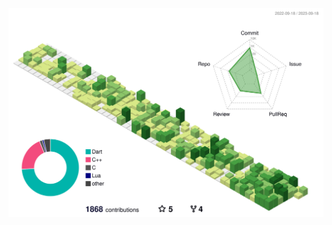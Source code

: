 <p align="center" >
	<picture>
	  <source media="(prefers-color-scheme: dark)"  srcset="https://raw.githubusercontent.com/hamed-deriv/hamed-deriv/output-3d-contrib/night.svg" />
	  <source media="(prefers-color-scheme: light)" srcset="https://raw.githubusercontent.com/hamed-deriv/hamed-deriv/output-3d-contrib/day.svg" />
	  <img alt="github profile contributions chart"    src="https://raw.githubusercontent.com/hamed-deriv/hamed-deriv/output-3d-contrib/day.svg" />
	</picture>
</p>
